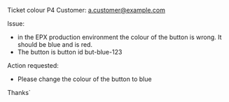 Ticket colour
P4
Customer: a.customer@example.com

Issue:
* in the EPX production environment the colour of the button is wrong. It should be blue and is red.
* The button is button id but-blue-123

Action requested:
* Please change the colour of the button to blue

Thanks`